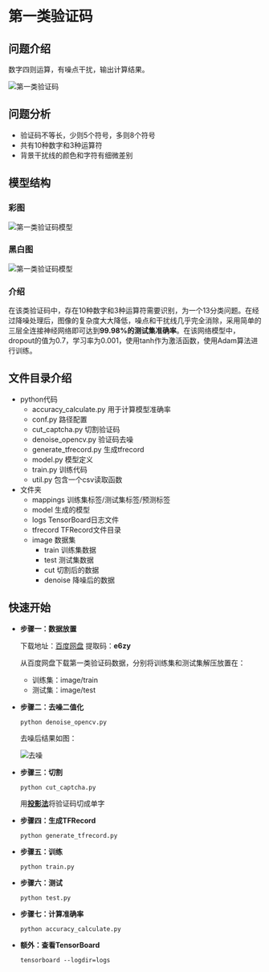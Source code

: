 # 第一类验证码

## 问题介绍

数字四则运算，有噪点干扰，输出计算结果。

![第一类验证码](https://github.com/czczup/Captcha-Recognition/blob/master/docs/problem1.png?raw=true)

## 问题分析

- 验证码不等长，少则5个符号，多则8个符号
- 共有10种数字和3种运算符
- 背景干扰线的颜色和字符有细微差别

## 模型结构

### 彩图

![第一类验证码模型](https://github.com/czczup/Captcha-Recognition/blob/master/docs/net1.png?raw=true)

### 黑白图

![第一类验证码模型](https://github.com/czczup/Captcha-Recognition/blob/master/docs/net1_.png?raw=true)

### 介绍

在该类验证码中，存在10种数字和3种运算符需要识别，为一个13分类问题。在经过降噪处理后，图像的复杂度大大降低，噪点和干扰线几乎完全消除，采用简单的三层全连接神经网络即可达到**99.98%的测试集准确率**。在该网络模型中，dropout的值为0.7，学习率为0.001，使用tanh作为激活函数，使用Adam算法进行训练。

## 文件目录介绍

- python代码
  - accuracy_calculate.py 用于计算模型准确率
  - conf.py 路径配置
  - cut_captcha.py 切割验证码
  - denoise_opencv.py 验证码去噪
  - generate_tfrecord.py 生成tfrecord
  - model.py 模型定义
  - train.py 训练代码
  - util.py 包含一个csv读取函数
- 文件夹
  - mappings 训练集标签/测试集标签/预测标签
  - model 生成的模型
  - logs TensorBoard日志文件
  - tfrecord TFRecord文件目录
  - image 数据集
    - train 训练集数据
    - test 测试集数据
    - cut 切割后的数据
    - denoise 降噪后的数据

## 快速开始

- **步骤一：数据放置**

  下载地址：[百度网盘](https://pan.baidu.com/s/1A07EiNpy7e3sXSyaVyDvSA)  提取码：**e6zy**

  从百度网盘下载第一类验证码数据，分别将训练集和测试集解压放置在：

  - 训练集：image/train
  - 测试集：image/test

- **步骤二：去噪二值化**

  ```
  python denoise_opencv.py
  ```

  去噪后结果如图：

  ![去噪](https://github.com/czczup/Captcha-Recognition/blob/master/docs/denoise1.png?raw=true)

- **步骤三：切割**

  ```
  python cut_captcha.py
  ```

  用[**投影法**](https://blog.csdn.net/wx7788250/article/details/60139109)将验证码切成单字

- **步骤四：生成TFRecord**

  ```
  python generate_tfrecord.py
  ```

- **步骤五：训练**

  ```
  python train.py
  ```

- **步骤六：测试**

  ```
  python test.py
  ```

- **步骤七：计算准确率**

  ```
  python accuracy_calculate.py
  ```

- **额外：查看TensorBoard**

  ```
  tensorboard --logdir=logs
  ```

  


